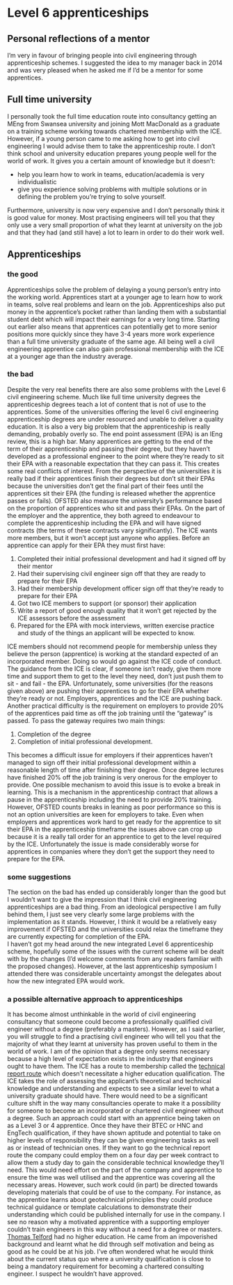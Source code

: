 # Level 6 apprenticeships

## Personal reflections of a mentor
I’m very in favour of bringing people into civil engineering through apprenticeship schemes. I suggested the idea to my manager back in 2014 and was very pleased when he asked me if I’d be a mentor for some apprentices. 
## Full time university
I personally took the full time education route into consultancy getting an MEng from Swansea university and joining Mott MacDonald as a graduate on a training scheme working towards chartered membership with the ICE. However, if a young person came to me asking how to get into civil engineering I would advise them to take the apprenticeship route. I don’t think school and university education prepares young people well for the world of work. It gives you a certain amount of knowledge but it doesn’t:
*  help you learn how to work in teams, education/academia is very individualistic
* give you experience solving problems with multiple solutions or in defining the problem you’re trying to solve yourself.  

Furthermore, university is now very expensive and I don’t personally think it is good value for money. Most practising engineers will tell you that they only use a very small proportion of what they learnt at university on the job and that they had (and still have) a lot to learn in order to do their work well.
## Apprenticeships
### the good 
Apprenticeships solve the problem of delaying a young person’s entry into the working world. Apprentices start at a younger age to learn how to work in teams, solve real problems and learn on the job. Apprenticeships also put money in the apprentice’s pocket rather than landing them with a substantial student debt which will impact their earnings for a very long time. 
Starting out earlier also means that apprentices can potentially get to more senior positions more quickly since they have 3-4 years more work experience than a full time university graduate of the same age. 
All being well a civil engineering apprentice can also gain professional membership with the ICE at a younger age than the industry average. 
### the bad
Despite the very real benefits there are also some problems with the Level 6 civil engineering scheme. 
Much like full time university degrees the apprenticeship degrees teach a lot of content that is not of use to the apprentices. 
Some of the universities offering the level 6 civil engineering apprenticeship degrees are under resourced and unable to deliver a quality education. 
It is also a very big problem that the apprenticeship is really demanding, probably overly so. The end point assessment (EPA) is an IEng review, this is a high bar. Many apprentices are getting to the end of the term of their apprenticeship and passing their degree, but they haven’t developed as a professional engineer to the point where they’re ready to sit their EPA with a reasonable expectation that they can pass it. 
This creates some real conflicts of interest. From the perspective of the universities it is really bad if their apprentices finish their degrees but don’t sit their EPAs because the universities don’t get the final part of their fees until the apprentices sit their EPA (the funding is released whether the apprentice passes or fails). OFSTED also measure the university’s performance based on the proportion of apprentices who sit and pass their EPAs. 
On the part of the employer and the apprentice, they both agreed to endeavour to complete the apprenticeship including the EPA and will have signed contracts (the terms of these contracts vary significantly). 
The ICE wants more members, but it won’t accept just anyone who applies. Before an apprentice can apply for their EPA they must first have:
1. Completed their initial professional development and had it signed off by their mentor
2. Had their supervising civil engineer sign off that they are ready to prepare for their EPA
3. Had their membership development officer sign off that they’re ready to prepare for their EPA
4. Got two ICE members to support (or sponsor) their application
5. Write a report of good enough quality that it won’t get rejected by the ICE assessors before the assessment
6. Prepared for the EPA with mock interviews, written exercise practice and study of the things an applicant will be expected to know. 

ICE members should not recommend people for membership unless they believe the person (apprentice) is working at the standard expected of an incorporated member. Doing so would go against the ICE code of conduct.
The guidance from the ICE is clear, if someone isn’t ready, give them more time and support them to get to the level they need, don’t just push them to sit - and fail - the EPA. 
Unfortunately, some universities (for the reasons given above) are pushing their apprentices to go for their EPA whether they’re ready or not. Employers, apprentices and the ICE are pushing back. 
Another practical difficulty is the requirement on employers to provide 20% of the apprentices paid time as off the job training until the “gateway” is passed. To pass the gateway requires two main things:
1. Completion of the degree
2. Completion of initial professional development.  

This becomes a difficult issue for employers if their apprentices haven’t managed to sign off their initial professional development within a reasonable length of time after finishing their degree. Once degree lectures have finished 20% off the job training is very onerous for the employer to provide. One possible mechanism to avoid this issue is to evoke a break in learning. This is a mechanism in the apprenticeship contract that allows a pause in the apprenticeship including the need to provide 20% training. However, OFSTED counts breaks in leaning as poor performance so this is not an option universities are keen for employers to take. 
Even when employers and apprentices work hard to get ready for the apprentice to sit their EPA in the apprenticeship timeframe the issues above can crop up because it is a really tall order for an apprentice to get to the level required by the ICE. Unfortunately the issue is made considerably worse for apprentices in companies where they don’t get the support they need to prepare for the EPA. 
###  some suggestions
The section on the bad has ended up considerably longer than the good but I wouldn’t want to give the impression that I think civil engineering apprenticeships are a bad thing. From an ideological perspective I am fully behind them, I just see very clearly some large problems with the implementation as it stands. However, I think it would be a relatively easy improvement if OFSTED and the universities could relax the timeframe they are currently expecting for completion of the EPA.  
I haven’t got my head around the new integrated Level 6 apprenticeship scheme, hopefully some of the issues with the current scheme will be dealt with by the changes (I’d welcome comments from any readers familiar with the proposed changes). However, at the last apprenticeship symposium I attended there was considerable uncertainty amongst the delegates about how the new integrated EPA would work. 
### a possible alternative approach to apprenticeships
It has become almost unthinkable in the world of civil engineering consultancy that someone could become a professionally qualified civil engineer without a degree (preferably a masters). However, as I said earlier, you will struggle to find a practising civil engineer who will tell you that the majority of what they learnt at university has proven useful to them in the world of work. I am of the opinion that a degree only seems necessary because a high level of expectation exists in the industry that engineers ought to have them. 
The ICE has a route to membership called the [technical report route](https://www.ice.org.uk/download-centre/technical-report-route-guidance) which doesn’t necessitate a higher education qualification. The ICE takes the role of assessing the applicant’s theoretical and technical knowledge and understanding and expects to see a similar level to what a university graduate should have.
There would need to be a significant culture shift in the way many consultancies operate to make it a possibility for someone to become an incorporated or chartered civil engineer without a degree. 
Such an approach could start with an apprentice being taken on as a Level 3 or 4 apprentice. Once they have their BTEC or HNC and EngTech qualification, if they have shown aptitude and potential to take on higher levels of responsibility they can be given engineering tasks as well as or instead of technician ones. If they want to go the technical report route the company could employ them on a four day per week contract to allow them a study day to gain the considerable technical knowledge they’ll need. This would need effort on the part of the company and apprentice to ensure the time was well utilised and the apprentice was covering all the necessary areas. However, such work could (in part) be directed towards developing materials that could be of use to the company. For instance, as the apprentice learns about geotechnical principles they could produce technical guidance or template calculations to demonstrate their understanding which could be published internally for use in the company. 
I see no reason why a motivated apprentice with a supporting employer couldn’t train engineers in this way without a need for a degree or masters. [Thomas Telford](https://en.m.wikipedia.org/wiki/Thomas_Telford) had no higher education. He came from an impoverished background and learnt what he did through self motivation and being as good as he could be at his job.  I’ve often wondered what he would think about the current status quo where a university qualification is close to being a mandatory requirement for becoming a chartered consulting engineer. I suspect he wouldn’t have approved.